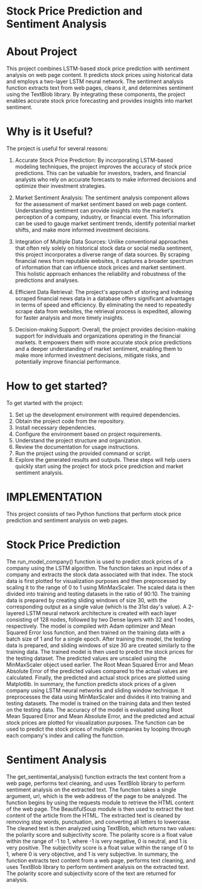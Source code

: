 # Stock Price Prediction and Sentiment Analysis

# About Project
This project combines LSTM-based stock price prediction with sentiment analysis on web page content. It predicts stock prices using historical data and employs a two-layer LSTM neural network. The sentiment analysis function extracts text from web pages, cleans it, and determines sentiment using the TextBlob library. By integrating these components, the project enables accurate stock price forecasting and provides insights into market sentiment.

# Why is it Useful?
The project is useful for several reasons:
1. Accurate Stock Price Prediction: By incorporating LSTM-based modeling techniques, the project improves the accuracy of stock price predictions. This can be valuable for investors, traders, and financial analysts who rely on accurate forecasts to make informed decisions and optimize their investment strategies.

2. Market Sentiment Analysis: The sentiment analysis component allows for the assessment of market sentiment based on web page content. Understanding sentiment can provide insights into the market's perception of a company, industry, or financial event. This information can be used to gauge market sentiment trends, identify potential market shifts, and make more informed investment decisions.
3. Integration of Multiple Data Sources: Unlike conventional approaches that often rely solely on historical stock data or social media sentiment, this project incorporates a diverse range of data sources. By scraping financial news from reputable websites, it captures a broader spectrum of information that can influence stock prices and market sentiment. This holistic approach enhances the reliability and robustness of the predictions and analyses.
4. Efficient Data Retrieval: The project's approach of storing and indexing scraped financial news data in a database offers significant advantages in terms of speed and efficiency. By eliminating the need to repeatedly scrape data from websites, the retrieval process is expedited, allowing for faster analysis and more timely insights.
6. Decision-making Support: Overall, the project provides decision-making support for individuals and organizations operating in the financial markets. It empowers them with more accurate stock price predictions and a deeper understanding of market sentiment, enabling them to make more informed investment decisions, mitigate risks, and potentially improve financial performance.

# How to get started?
To get started with the project:
1. Set up the development environment with required dependencies.
2. Obtain the project code from the repository.
3. Install necessary dependencies.
4. Configure the environment based on project requirements.
5. Understand the project structure and organization.
6. Review the documentation for usage instructions.
7. Run the project using the provided command or script.
8. Explore the generated results and outputs.
These steps will help users quickly start using the project for stock price prediction and market sentiment analysis.

# IMPLEMENTATION

This project consists of two Python functions that perform stock price prediction and sentiment analysis on web pages.
# Stock Price Prediction
The run_model_company() function is used to predict stock prices of a company using the LSTM algorithm. The function takes an input index of a company and extracts the stock data associated with that index. The stock data is first plotted for visualization purposes and then preprocessed by scaling it to the range of 0 to 1 using MinMaxScaler. The scaled data is then divided into training and testing datasets in the ratio of 90:10. The training data is prepared by creating sliding windows of size 30, with the corresponding output as a single value (which is the 31st day's value). A 2-layered LSTM neural network architecture is created with each layer consisting of 128 nodes, followed by two Dense layers with 32 and 1 nodes, respectively. The model is compiled with Adam optimizer and Mean Squared Error loss function, and then trained on the training data with a batch size of 1 and for a single epoch.
After training the model, the testing data is prepared, and sliding windows of size 30 are created similarly to the training data. The trained model is then used to predict the stock prices for the testing dataset. The predicted values are unscaled using the MinMaxScaler object used earlier. The Root Mean Squared Error and Mean Absolute Error of the predicted values compared to the actual values are calculated. Finally, the predicted and actual stock prices are plotted using Matplotlib.
In summary, the function predicts stock prices of a given company using LSTM neural networks and sliding window technique. It preprocesses the data using MinMaxScaler and divides it into training and testing datasets. The model is trained on the training data and then tested on the testing data. The accuracy of the model is evaluated using Root Mean Squared Error and Mean Absolute Error, and the predicted and actual stock prices are plotted for visualization purposes. The function can be used to predict the stock prices of multiple companies by looping through each company's index and calling the function.
# Sentiment Analysis
The get_sentimental_analysis() function extracts the text content from a web page, performs text cleaning, and uses TextBlob library to perform sentiment analysis on the extracted text. The function takes a single argument, url, which is the web address of the page to be analyzed.
The function begins by using the requests module to retrieve the HTML content of the web page. The BeautifulSoup module is then used to extract the text content of the article from the HTML. The extracted text is cleaned by removing stop words, punctuation, and converting all letters to lowercase. The cleaned text is then analyzed using TextBlob, which returns two values: the polarity score and subjectivity score. The polarity score is a float value within the range of -1 to 1, where -1 is very negative, 0 is neutral, and 1 is very positive. The subjectivity score is a float value within the range of 0 to 1, where 0 is very objective, and 1 is very subjective.
In summary, the function extracts text content from a web page, performs text cleaning, and uses TextBlob library to perform sentiment analysis on the extracted text. The polarity score and subjectivity score of the text are returned for analysis.


